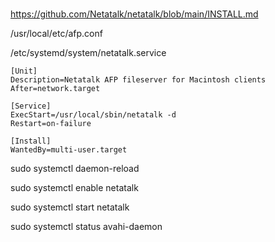 #  #

https://github.com/Netatalk/netatalk/blob/main/INSTALL.md

/usr/local/etc/afp.conf 

/etc/systemd/system/netatalk.service

```int
[Unit]
Description=Netatalk AFP fileserver for Macintosh clients
After=network.target

[Service]
ExecStart=/usr/local/sbin/netatalk -d
Restart=on-failure

[Install]
WantedBy=multi-user.target
```

sudo systemctl daemon-reload

sudo systemctl enable netatalk

sudo systemctl start netatalk


sudo systemctl status avahi-daemon
